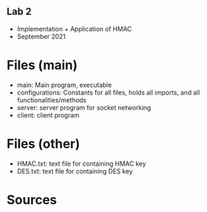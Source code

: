## Lab 2
* Implementation + Application of HMAC
* September 2021

# Files (main)
* main: Main program, executable
* configurations:   Constants for all files, holds all imports, and all functionalities/methods
* server: server program for socket networking
* client: client program

# Files (other)
* HMAC.txt: text file for containing HMAC key
* DES.txt: text file for containing DES key

# Sources